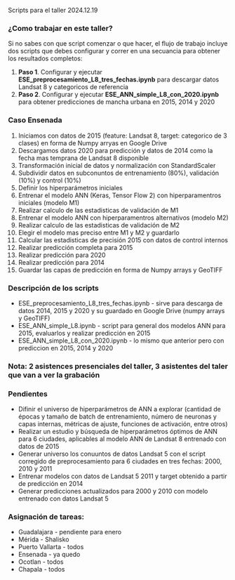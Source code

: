 Scripts para el taller 2024.12.19

### ¿Como trabajar en este taller?
Si no sabes con que script comenzar o que hacer, el flujo de trabajo incluye dos scripts que debes configurar y correr en una secuancia para obtener los resultados completos:
1) **Paso 1**. Configurar y ejecutar **ESE_preprocesamiento_L8_tres_fechas.ipynb** para descargar datos Landsat 8 y categoricos de referencia
2) **Paso 2**. Configurar y ejecutar **ESE_ANN_simple_L8_con_2020.ipynb** para obtener predicciones de mancha urbana en 2015, 2014 y 2020


### Caso Ensenada
1) Iniciamos con datos de 2015 (feature: Landsat 8, target: categorico de 3 clases) en forma de Numpy arryas en Google Drive
2) Descargamos datos 2020 para predicción y datos de 2014 como la fecha mas temprana de Landsat 8 disponible
3) Transformación inicial de datos y normalización con StandardScaler
4) Subdividir datos en subconuntos de entrenamiento (80%), validación (10%) y control (10%)
5) Definir los hiperparámetros iniciales
6) Entrenar el modelo ANN (Keras, Tensor Flow 2) con hiperparamentros iniciales (modelo M1)
7) Realizar calculo de las estadisticas de validación de M1
8) Entrenar el modelo ANN con hiperparamentros alternativos (modelo M2)
9) Realizar calculo de las estadisticas de validación de M2
10) Elegir el modelo mas preciso entre M1 y M2 y guardarlo
11) Calcular las estadisticas de precisión 2015 con datos de control internos
12) Realizar predicción completa para 2015
13) Realizar predicción para 2020
14) Realizar predicción para 2014
15) Guardar las capas de predicción en forma de Numpy arrays y GeoTIFF

### Descripción de los scripts
* ESE_preprocesamiento_L8_tres_fechas.ipynb - sirve para descarga de datos 2014, 2015 y 2020 y su guardado en Google Drive (numpy arrays y GeoTIFF)
* ESE_ANN_simple_L8.ipynb - script para general dos modelos ANN para 2015, evaluarlos y realizar predicción en 2015
* ESE_ANN_simple_L8_con_2020.ipynb - lo mismo que anterior pero con prediccion en 2015, 2014 y 2020

### Nota: 2 asistences presenciales del taller, 3 asistentes del taler que van a ver la grabación

### Pendientes
* Difinir el universo de hiperparámetros de ANN a explorar (cantidad de épocas y tamaño de batch de entrenamiento, número de neuronas y capas internas, métricas de ajuste, funciones de activación, entre otros)
* Realizar un estudio y búsqueda de hiperparámetros óptimos de ANN para 6 ciudades, aplicables al modelo ANN de Landsat 8 entrenado con datos de 2015
* Generar universo los conuuntos de datos Landsat 5 con el script corregido de preprocesamiento para 6 ciudades en tres fechas: 2000, 2010 y 2011
* Entrenar modelos con datos de Landsat 5 2011 y target obtenido a partir de predicción en 2014
* Generar predicciones actualizados para 2000 y 2010 con modelo entrenado con datos Landsat 5

### Asignación de tareas:
* Guadalajara - pendiente para enero
* Mérida - Shalisko
* Puerto Vallarta - todos
* Ensenada - ya quedo
* Ocotlan - todos
* Chapala - todos

